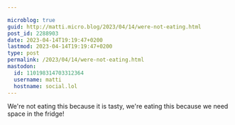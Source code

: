 ```yaml
---

microblog: true
guid: http://matti.micro.blog/2023/04/14/were-not-eating.html
post_id: 2288903
date: 2023-04-14T19:19:47+0200
lastmod: 2023-04-14T19:19:47+0200
type: post
permalink: /2023/04/14/were-not-eating.html
mastodon:
  id: 110198314703312364
  username: matti
  hostname: social.lol
---
```

We're not eating this because it is tasty, we're eating this because we need space in the fridge!

